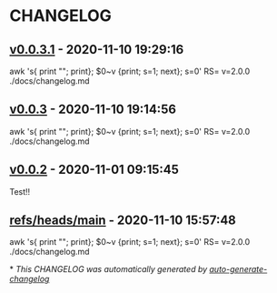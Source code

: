 # CHANGELOG

## [v0.0.3.1](https://github.com/MarcoFaul/diw/releases/tag/v0.0.3.1) - 2020-11-10 19:29:16

awk 's{ print ""; print}; $0~v {print; s=1; next}; s=0' RS= v=2.0.0 ./docs/changelog.md

## [v0.0.3](https://github.com/MarcoFaul/diw/releases/tag/v0.0.3) - 2020-11-10 19:14:56

awk 's{ print ""; print}; $0~v {print; s=1; next}; s=0' RS= v=2.0.0 ./docs/changelog.md

## [v0.0.2](https://github.com/MarcoFaul/diw/releases/tag/v0.0.2) - 2020-11-01 09:15:45

Test!!

## [refs/heads/main](https://github.com/MarcoFaul/diw/releases/tag/refs/heads/main) - 2020-11-10 15:57:48

awk 's{ print ""; print}; $0~v {print; s=1; next}; s=0' RS= v=2.0.0 ./docs/changelog.md

\* *This CHANGELOG was automatically generated by [auto-generate-changelog](https://github.com/BobAnkh/auto-generate-changelog)*
